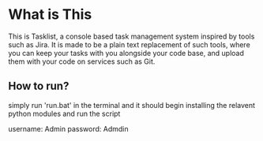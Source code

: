 # What is This
This is Tasklist, a console based task management system inspired by tools such as Jira. It is made to be a plain text replacement of such tools, where you can keep your tasks with you alongside your code base, and upload them with your code on services such as Git.

## How to run?
simply run 'run.bat' in the terminal and it should begin installing the relavent python modules and run the script

username: Admin
password: Admdin